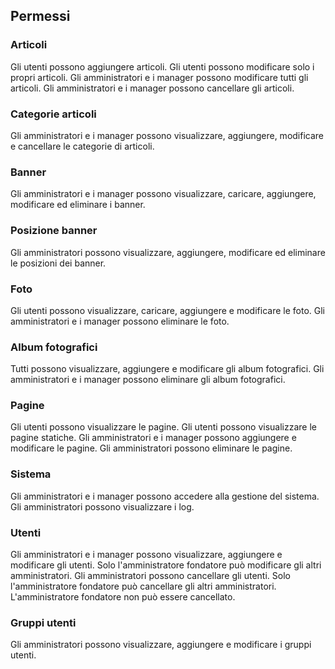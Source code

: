 ## Permessi
### Articoli
Gli utenti possono aggiungere articoli.
Gli utenti possono modificare solo i propri articoli.
Gli amministratori e i manager possono modificare tutti gli articoli.
Gli amministratori e i manager possono cancellare gli articoli.

### Categorie articoli
Gli amministratori e i manager possono visualizzare, aggiungere, modificare e cancellare le categorie di articoli.

### Banner
Gli amministratori e i manager possono visualizzare, caricare, aggiungere, modificare ed eliminare i banner.

### Posizione banner
Gli amministratori possono visualizzare, aggiungere, modificare ed eliminare le posizioni dei banner.

### Foto
Gli utenti possono visualizzare, caricare, aggiungere e modificare le foto.
Gli amministratori e i manager possono eliminare le foto.

### Album fotografici
Tutti possono visualizzare, aggiungere e modificare gli album fotografici.
Gli amministratori e i manager possono eliminare gli album fotografici.

### Pagine
Gli utenti possono visualizzare le pagine.
Gli utenti possono visualizzare le pagine statiche.
Gli amministratori e i manager possono aggiungere e modificare le pagine.
Gli amministratori possono eliminare le pagine.

### Sistema
Gli amministratori e i manager possono accedere alla gestione del sistema.
Gli amministratori possono visualizzare i log.

### Utenti
Gli amministratori e i manager possono visualizzare, aggiungere e modificare gli utenti.
Solo l'amministratore fondatore può modificare gli altri amministratori.
Gli amministratori possono cancellare gli utenti.
Solo l'amministratore fondatore può cancellare gli altri amministratori.
L'amministratore fondatore non può essere cancellato.

### Gruppi utenti
Gli amministratori possono visualizzare, aggiungere e modificare i gruppi utenti.